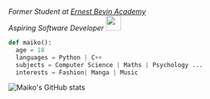 <p><em>Former Student at <a href="https://ernestbevin.london/">Ernest Bevin Academy</a>
</br>Aspiring Software Developer <img src="https://media.giphy.com/media/WUlplcMpOCEmTGBtBW/giphy.gif" width="30"> 
</em></p>

```python
def maiko():
  age = 18
  languages = Python | C++ 
  subjects = Computer Science | Maths | Psychology ...
  interests = Fashion| Manga | Music 
```
![Maiko's GitHub stats](https://github-readme-stats.vercel.app/api?username=cloudmyko&theme=shadow_blue&show_icons=true)



